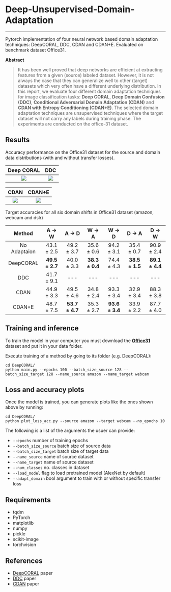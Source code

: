 # Deep-Unsupervised-Domain-Adaptation

---

Pytorch implementation of four neural network based domain adaptation techniques: DeepCORAL, DDC, CDAN and CDAN+E. Evaluated on benchmark dataset Office31.

**Abstract**

> It has been well proved that deep networks are efficient at extracting features from a given (source) labeled dataset.
However, it is not always the case that they can generalize well to other (target) datasets which very often have a different underlying distribution. In this report, we evaluate four different domain adaptation techniques for image classification tasks: **Deep CORAL**, **Deep Domain Confusion (DDC)**, **Conditional Adversarial Domain Adaptation (CDAN)** and **CDAN with Entropy Conditioning (CDAN+E)**. The selected domain adaptation techniques are unsupervised techniques where the target dataset will not carry any labels during training phase. The experiments are conducted on the office-31 dataset.

**Results**
---

Accuracy performance on the Office31 dataset for the source and domain data distributions (with and without transfer losses).

Deep CORAL             |  DDC
:-------------------------:|:-------------------------:
![](https://github.com/agrija9/Deep-Unsupervised-Domain-Adaptation/blob/master/report/images/DEEP_CORAL_amazon_to_webcam_test_train_accuracies.jpg)  |  ![](https://github.com/agrija9/Deep-Unsupervised-Domain-Adaptation/blob/master/report/images/DDC_amazon_to_webcam_test_train_accuracies.jpg)

CDAN             |  CDAN+E
:-------------------------:|:-------------------------:
![](https://github.com/agrija9/Deep-Unsupervised-Domain-Adaptation/blob/master/report/images/CDAN_amazon_to_webcam_test_train_accuracies.png)  |  ![](https://github.com/agrija9/Deep-Unsupervised-Domain-Adaptation/blob/master/report/images/CDAN_E_amazon_to_webcam_test_train_accuracies.png)

Target accuracies for all six domain shifts in Office31 dataset (amazon, webcam and dslr)

| Method         | A &#8594; W   | A &#8594; D  | W &#8594; A    | W &#8594; D  | D &#8594; A    | D &#8594; W     |
| :---:          |  :---:        |     :---:    |    :---:       |  :---:       | :---:          | :---:           |   
| No Adaptaion   | 43.1 ± 2.5    | 49.2 ± 3.7   |   35.6 ± 0.6   |  94.2 ± 3.1  | 35.4 ± 0.7     |  90.9 ± 2.4     |   
| DeepCORAL      | **49.5 ± 2.7**| 40.0 ± 3.3   | **38.3 ± 0.4** | 74.4 ± 4.3   | **38.5 ± 1.5** | **89.1 ± 4.4**  |
| DDC            | 41.7 ± 9.1    | ---          | ---            | ---          | ---            | ---             |
| CDAN           | 44.9 ± 3.3    | 49.5 ± 4.6   | 34.8 ± 2.4     | 93.3 ± 3.4   | 32.9 ± 3.4     |  88.3 ± 3.8     |
| CDAN+E         | 48.7 ± 7.5    |**53.7 ± 4.7**| 35.3 ± 2.7     |**93.6 ± 3.4**| 33.9 ± 2.2     | 87.7 ± 4.0      |



**Training and inference**
---

To train the model in your computer you must download the [**Office31**](https://drive.google.com/file/d/0B4IapRTv9pJ1WGZVd1VDMmhwdlE/view) dataset and put it in your data folder. 

Execute training of a method by going to its folder (e.g. DeepCORAL):

```
cd DeepCORAL/
python main.py --epochs 100 --batch_size_source 128 --batch_size_target 128 --name_source amazon --name_target webcam
```

**Loss and accuracy plots**
---

Once the model is trained, you can generate plots like the ones shown above by running:

```
cd DeepCORAL/
python plot_loss_acc.py --source amazon --target webcam --no_epochs 10
```

The following is a list of the arguments the usuer can provide:

* ```--epochs``` number of training epochs
* ```--batch_size_source``` batch size of source data
* ```--batch_size_target``` batch size of target data
* ```--name_source``` name of source dataset
* ```--name_target``` name of source dataset
* ```--num_classes``` no. classes in dataset
* ```--load_model``` flag to load pretrained model (AlexNet by default)
* ```--adapt_domain``` bool argument to train with or without specific transfer loss

**Requirements**
---
* tqdm
* PyTorch
* matplotlib
* numpy
* pickle
* scikit-image
* torchvision

**References**
---

- [DeepCORAL](https://arxiv.org/abs/1607.01719) paper
- [DDC](https://arxiv.org/abs/1412.3474) paper
- [CDAN](https://arxiv.org/abs/1705.10667) paper
